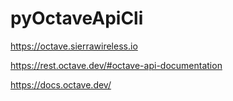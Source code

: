 # pyOctaveApiCli

https://octave.sierrawireless.io

https://rest.octave.dev/#octave-api-documentation

https://docs.octave.dev/
